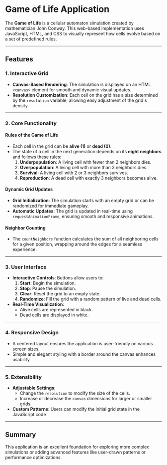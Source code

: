 # Game of Life Application

The **Game of Life** is a cellular automaton simulation created by mathematician John Conway. This web-based implementation uses JavaScript, HTML, and CSS to visually represent how cells evolve based on a set of predefined rules.

---

## Features

### 1. Interactive Grid
- **Canvas-Based Rendering**: The simulation is displayed on an HTML `<canvas>` element for smooth and dynamic visual updates.
- **Resolution Customization**: Each cell on the grid has a size determined by the `resolution` variable, allowing easy adjustment of the grid's density.

---

### 2. Core Functionality

#### Rules of the Game of Life
- Each cell in the grid can be **alive (1)** or **dead (0)**.
- The state of a cell in the next generation depends on its **eight neighbors** and follows these rules:
  1. **Underpopulation**: A living cell with fewer than 2 neighbors dies.
  2. **Overpopulation**: A living cell with more than 3 neighbors dies.
  3. **Survival**: A living cell with 2 or 3 neighbors survives.
  4. **Reproduction**: A dead cell with exactly 3 neighbors becomes alive.

#### Dynamic Grid Updates
- **Grid Initialization**: The simulation starts with an empty grid or can be randomized for immediate gameplay.
- **Automatic Updates**: The grid is updated in real-time using `requestAnimationFrame`, ensuring smooth and responsive animations.

#### Neighbor Counting
- The `countNeighbors` function calculates the sum of all neighboring cells for a given position, wrapping around the edges for a seamless experience.

---

### 3. User Interface
- **Interactive Controls**: Buttons allow users to:
  1. **Start**: Begin the simulation.
  2. **Stop**: Pause the simulation.
  3. **Clear**: Reset the grid to an empty state.
  4. **Randomize**: Fill the grid with a random pattern of live and dead cells.
- **Real-Time Visualization**:
  - Alive cells are represented in black.
  - Dead cells are displayed in white.

---

### 4. Responsive Design
- A centered layout ensures the application is user-friendly on various screen sizes.
- Simple and elegant styling with a border around the canvas enhances usability.

---

### 5. Extensibility
- **Adjustable Settings**:
  - Change the `resolution` to modify the size of the cells.
  - Increase or decrease the `canvas` dimensions for larger or smaller grids.
- **Custom Patterns**: Users can modify the initial grid state in the JavaScript code

---

## Summary

This application is an excellent foundation for exploring more complex simulations or adding advanced features like user-drawn patterns or performance optimizations.
